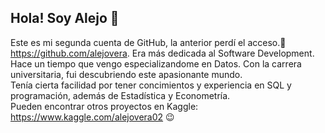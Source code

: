 ## Hola! Soy Alejo 👋

Este es mi segunda cuenta de GitHub, la anterior perdí el acceso.🤕 https://github.com/alejovera. Era más dedicada al Software Development. <br />
Hace un tiempo que vengo especializandome en Datos. Con la carrera universitaria, fui descubriendo este apasionante mundo. <br />
Tenía cierta facilidad por tener concimientos y experiencia en SQL y programación, además de Estadística y Econometría. <br />
Pueden encontrar otros proyectos en Kaggle: https://www.kaggle.com/alejovera02 😉

<!--
**alejo-vera/alejo-vera** is a ✨ _special_ ✨ repository because its `README.md` (this file) appears on your GitHub profile.

Here are some ideas to get you started:

- 🔭 I’m currently working on ...
- 🌱 I’m currently learning ...
- 👯 I’m looking to collaborate on ...
- 🤔 I’m looking for help with ...
- 💬 Ask me about ...
- 📫 How to reach me: ...
- 😄 Pronouns: ...
- ⚡ Fun fact: ...
-->
